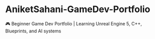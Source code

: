 # AniketSahani-GameDev-Portfolio
🎮 Beginner Game Dev Portfolio | Learning Unreal Engine 5, C++, Blueprints, and AI systems
